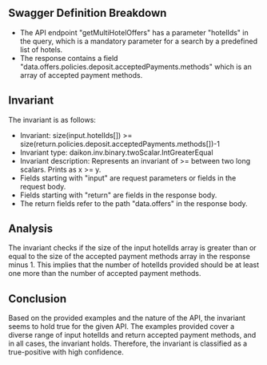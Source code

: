 ## Swagger Definition Breakdown
- The API endpoint "getMultiHotelOffers" has a parameter "hotelIds" in the query, which is a mandatory parameter for a search by a predefined list of hotels.
- The response contains a field "data.offers.policies.deposit.acceptedPayments.methods" which is an array of accepted payment methods.

## Invariant
The invariant is as follows:
- Invariant: size(input.hotelIds[]) >= size(return.policies.deposit.acceptedPayments.methods[])-1
- Invariant type: daikon.inv.binary.twoScalar.IntGreaterEqual
- Invariant description: Represents an invariant of >= between two long scalars. Prints as x >= y.
- Fields starting with "input" are request parameters or fields in the request body.
- Fields starting with "return" are fields in the response body.
- The return fields refer to the path "data.offers" in the response body.

## Analysis
The invariant checks if the size of the input hotelIds array is greater than or equal to the size of the accepted payment methods array in the response minus 1. This implies that the number of hotelIds provided should be at least one more than the number of accepted payment methods.

## Conclusion
Based on the provided examples and the nature of the API, the invariant seems to hold true for the given API. The examples provided cover a diverse range of input hotelIds and return accepted payment methods, and in all cases, the invariant holds. Therefore, the invariant is classified as a true-positive with high confidence.
